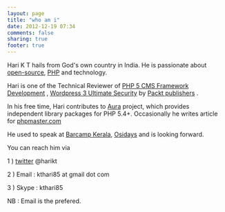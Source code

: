 ```yaml
---
layout: page
title: "who am i"
date: 2012-12-19 07:34
comments: false
sharing: true
footer: true
---
```


Hari K T hails from God's own country in India. He is passionate about 
[open-source], [PHP][] and technology.

Hari is one of the Technical Reviewer of [PHP 5 CMS Framework Development][] , 
[Wordpress 3 Ultimate Security][]  by [Packt publishers][] .

In his free time, Hari contributes to [Aura][] project, which provides independent 
library packages for PHP 5.4+. Occasionally he writes article for [phpmaster.com][]

He used to speak at [Barcamp Kerala][], [Osidays][] and is looking forward.

You can reach him via 

1 ) [twitter][] @harikt

2 ) Email : kthari85 at gmail dot com

3 ) Skype : kthari85

NB : Email is the prefered.

[PHP 5 CMS Framework Development]: http://www.packtpub.com/php-5-cms-framework-development-2nd-edition/book
[Wordpress 3 Ultimate Security]: http://www.packtpub.com/wordpress-3-ultimate-security/book
[Packt publishers]: http://www.packtpub.com/
[Aura]: http://auraphp.com/
[phpmaster.com]: http://phpmaster.com/author/kthari/
[Osidays]: http://osidays.com
[Barcamp Kerala]: http://barcampkerala.org/blog/
[twitter]: https://twitter.com/harikt
[PHP]: http://stackoverflow.com/users/487878/hari-k-t
[open-source]: https://github.com/harikt
